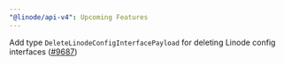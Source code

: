 ```yaml
---
"@linode/api-v4": Upcoming Features
---
```


Add type `DeleteLinodeConfigInterfacePayload` for deleting Linode config interfaces ([#9687](https://github.com/linode/manager/pull/9687))
